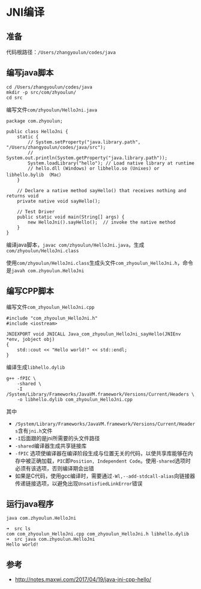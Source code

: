 # JNI编译

## 准备

代码根路径：`/Users/zhangyoulun/codes/java`

## 编写java脚本

```
cd /Users/zhangyoulun/codes/java
mkdir -p src/com/zhyoulun/
cd src
```

编写文件`com/zhyoulun/HelloJni.java`

```
package com.zhyoulun;

public class HelloJni {
    static {
        // System.setProperty("java.library.path", "/Users/zhangyoulun/codes/java/src");
        // System.out.println(System.getProperty("java.library.path"));
        System.loadLibrary("hello"); // Load native library at runtime
        // hello.dll (Windows) or libhello.so (Unixes) or libhello.bylib （Mac）
    }

    // Declare a native method sayHello() that receives nothing and returns void
    private native void sayHello();

    // Test Driver
    public static void main(String[] args) {
        new HelloJni().sayHello();  // invoke the native method
    }
}
```

编译java脚本，`javac com/zhyoulun/HelloJni.java`，生成`com/zhyoulun/HelloJni.class`

使用`com/zhyoulun/HelloJni.class`生成头文件`com_zhyoulun_HelloJni.h`，命令是`javah com.zhyoulun.HelloJni`

## 编写CPP脚本

编写文件`com_zhyoulun_HelloJni.cpp`

```
#include "com_zhyoulun_HelloJni.h"
#include <iostream>

JNIEXPORT void JNICALL Java_com_zhyoulun_HelloJni_sayHello(JNIEnv *env, jobject obj)
{
    std::cout << "Hello world!" << std::endl;
}
```

编译生成`libhello.dylib`

```
g++ -fPIC \
    -shared \
    -I /System/Library/Frameworks/JavaVM.framework/Versions/Current/Headers \
    -o libhello.dylib com_zhyoulun_HelloJni.cpp
```

其中

* `/System/Library/Frameworks/JavaVM.framework/Versions/Current/Headers`含有`jni.h`文件
* `-I`后面跟的是jni所需要的头文件路径
* `-shared`编译器生成共享链接库
* `-fPIC` 选项使编译器在编译阶段生成与位置无关的代码，以使共享库能够在内存中被正确加载，`PIC`即`Position, Independent Code`。使用`-shared`选项时必须有该选项，否则编译期会出错
* 如果是C代码，使用gcc编译时，需要通过`-Wl,--add-stdcall-alias`向链接器传递链接选项，以避免出现`UnsatisfiedLinkError`错误

## 运行java程序

`java com.zhyoulun.HelloJni`

```
➜  src ls
com com_zhyoulun_HelloJni.cpp com_zhyoulun_HelloJni.h libhello.dylib
➜  src java com.zhyoulun.HelloJni
Hello world!
```

## 参考

* http://notes.maxwi.com/2017/04/19/java-jni-cpp-hello/





